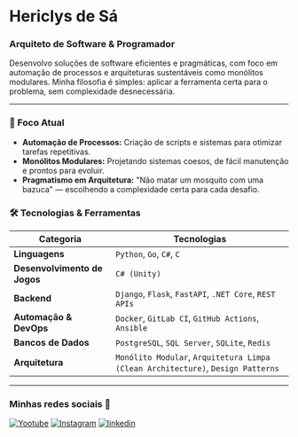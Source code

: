 # Hericlys de Sá
### Arquiteto de Software & Programador

Desenvolvo soluções de software eficientes e pragmáticas, com foco em automação de processos e arquiteturas sustentáveis como monólitos modulares. Minha filosofia é simples: aplicar a ferramenta certa para o problema, sem complexidade desnecessária.

---

### 🔭 Foco Atual
* **Automação de Processos:** Criação de scripts e sistemas para otimizar tarefas repetitivas.
* **Monólitos Modulares:** Projetando sistemas coesos, de fácil manutenção e prontos para evoluir.
* **Pragmatismo em Arquitetura:** "Não matar um mosquito com uma bazuca" — escolhendo a complexidade certa para cada desafio.

### 🛠️ Tecnologias & Ferramentas

| Categoria      | Tecnologias                                                              |
|----------------|--------------------------------------------------------------------------|
| **Linguagens** | `Python`, `Go`, `C#`, `C`                                                |
| **Desenvolvimento de Jogos** | `C# (Unity)`                                              |
| **Backend** | `Django`, `Flask`, `FastAPI`, `.NET Core`, `REST APIs`                     |
| **Automação & DevOps**| `Docker`, `GitLab CI`, `GitHub Actions`, `Ansible`                       |
| **Bancos de Dados**| `PostgreSQL`, `SQL Server`, `SQLite`, `Redis`                            |
| **Arquitetura**| `Monólito Modular`, `Arquitetura Limpa (Clean Architecture)`, `Design Patterns` |

---

### Minhas redes sociais 📱

[![Yootube](https://img.shields.io/badge/YouTube-FF0000?style=for-the-badge&logo=youtube&logoColor=white)](https://www.youtube.com/channel/UCLZojhcSMDBjCg1e64z6oVg)
[![Instagram](https://img.shields.io/badge/Instagram-E4405F?style=for-the-badge&logo=instagram&logoColor=white)](https://www.instagram.com/hericlys.dev/)
[![linkedin](https://img.shields.io/badge/LinkedIn-0077B5?style=for-the-badge&logo=linkedin&logoColor=white)](https://www.linkedin.com/in/hericlysdesa/)





